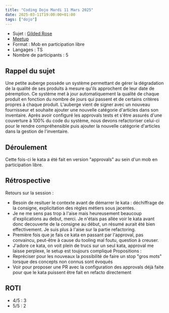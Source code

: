 ```yaml
---
title: "Coding Dojo Mardi 11 Mars 2025"
date: 2025-03-11T19:00:00+01:00
tags: ["dojo"]
---
```

- Sujet : [Gilded Rose](https://codingdojo.org/kata/gilded-rose/)
- [Meetup](https://www.meetup.com/software-craftsmanship-lyon/events/306455413/)
- Format : Mob en participation libre
- Langages : TS
- Nombre de participants : 5

## Rappel du sujet
Une petite auberge possède un système permettant de gérer la dégradation de la qualité de ses produits à mesure qu'ils approchent de leur date de péremption. 
Ce système met à jour automatiquement la qualité de chaque produit en fonction du nombre de jours qui passent et de certains critères propres à chaque produit.
L'auberge vient de signer avec un nouveau fournisseur et souhaite ajouter une nouvelle catégorie d'articles dans son inventaire.
Après avoir configuré les approvals tests et s'être assurés d'une couverture à 100% du code du système, nous devons refactoriser celui-ci pour le rendre compréhensible puis ajouter la nouvelle catégorie d'articles dans la gestion de l'inventaire.

## Déroulement
Cette fois-ci le kata a été fait en version "approvals" au sein d'un mob en participation libre.

## Rétrospective
Retours sur la session :
- Besoin de resituer le contexte avant de démarrer le kata : déchiffrage de la consigne, explicitation des règles métiers sous jacentes.
- Je ne me sens pas trop à l'aise mais heureusement beaucoup d'explications au debut, merci. Je n'étais pas allée voir le kata avant donc decouverte de la consigne au début, un résumé aurait été bien effectivement.
Je suis plus à l'aise sur la partie refactoring.
- Première fois que je fais ce kata en passant par l'approval, pas convaincu, peut-être à cause du tooling mal foutu, question à creuser.
- J'adore ce kata, on voit plein de trucs sur un seul kata, approval me laisse perplexe, le setup est toujours compliqué
Propositions :
- Repréciser pour les nouveaux la possibilité de faire un stop "gros mots" lorsque des concepts non connus sont évoqués
- Voir pour proposer une PR avec la configuration des approvals déjà faite pour que le kata puissent être fait en refacto directement

## ROTI
- 4/5 : 3
- 5/5 : 2
